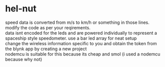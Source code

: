 # hel-nut
speed data is converted from m/s to km/h or something in those lines. modify the code as per your reqirements.       
data isnt encoded for the leds and are powered individually to represent a spaceship style speedometer. use a bar led array for neat setup  
change the wireless information specific to you and obtain the token from the blynk app by creating a new project  
nodemcu is suitable for this because its cheap and smol (i used a nodemcu because why not)
